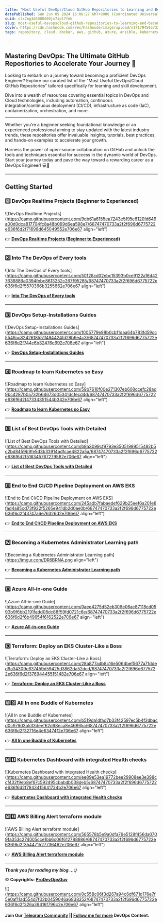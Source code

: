 ```yaml
---
title: "Most Useful DevOps/Cloud GitHub Repositories to Learning and Become a DevOps Engineer ♾"
datePublished: Sun Jun 09 2024 15:06:27 GMT+0000 (Coordinated Universal Time)
cuid: clx7og3d5000609jx7ipl7fek
slug: most-useful-devopscloud-github-repositories-to-learning-and-become-a-devops-engineer
cover: https://cdn.hashnode.com/res/hashnode/image/upload/v1717945057327/96b73f26-cd88-400f-ba0c-9ff78fc164ee.png
tags: repository, cloud, docker, aws, github, azure, ansible, kubernetes, devops, terraform, jenkins, devops-articles

---
```


## Mastering DevOps: The Ultimate GitHub Repositories to Accelerate Your Journey 🚀

Looking to embark on a journey toward becoming a proficient DevOps Engineer? Explore our curated list of the "Most Useful DevOps/Cloud GitHub Repositories" tailored specifically for learning and skill development.

Dive into a wealth of resources covering essential topics in DevOps and Cloud technologies, including automation, continuous integration/continuous deployment (CI/CD), infrastructure as code (IaC), containerization, orchestration, and more.

---

Whether you're a beginner seeking foundational knowledge or an experienced professional aiming to stay updated with the latest industry trends, these repositories offer invaluable insights, tutorials, best practices, and hands-on examples to accelerate your growth.

Harness the power of open-source collaboration on GitHub and unlock the tools and techniques essential for success in the dynamic world of DevOps. Start your journey today and pave the way toward a rewarding career as a DevOps Engineer! 💻🔧

---

## Getting Started

### 1️⃣ DevOps Realtime Projects (Beginner to Experienced)

![DevOps Realtime Projects](https://camo.githubusercontent.com/9db61a6155ea7243e5f95c6120fd649a00d0dca817704fc8a48b099d6ea598e7/68747470733a2f2f696d6775722e636f6d2f71696d645049552e706e67 align="left")

👉 [**DevOps Realtime Projects (Beginner to Experienced)**](https://github.com/NotHarshhaa/DevOps-Projects)

---

### 2️⃣ Into The DevOps of Every tools

![Into The DevOps of Every tools](https://camo.githubusercontent.com/50128cd02ebc15393b0ce9122a16d427639886a0394febc8613252c267f95285/68747470733a2f2f696d6775722e636f6d2f5570366b3255662e706e67 align="left")

👉 [**Into The DevOps of Every tools**](https://github.com/NotHarshhaa/into-the-devops)

---

### 3️⃣ DevOps Setup-Installations Guides

![DevOps Setup-Installations Guides](https://camo.githubusercontent.com/1005779e98b0cb11daa64b783fd59cc5549ac8242618551f484424fd28b9e4c3/68747470733a2f2f696d6775722e636f6d2f744c6b32476c692e706e67 align="left")

👉 [**DevOps Setup-Installations Guides**](https://github.com/NotHarshhaa/DevOps_Setup-Installations)

---

### 4️⃣ Roadmap to learn Kubernetes so Easy

![Roadmap to learn Kubernetes so Easy](https://camo.githubusercontent.com/59b7610f00e271307eb608ccefc28ad9bc4287b0a732b64673d05341dcfecd4d/68747470733a2f2f696d6775722e636f6d2f47334351544b342e706e67 align="left")

👉 [**Roadmap to learn Kubernetes so Easy**](https://github.com/NotHarshhaa/kubernetes-learning-path)

---

### 5️⃣ List of Best DevOps Tools with Detailed

![List of Best DevOps Tools with Detailed](https://camo.githubusercontent.com/b8a3099cf9793e35051989515482b5c2bd8459b9fe5d3b33914adfcae4822a5a/68747470733a2f2f696d6775722e636f6d2f516345767279582e706e67 align="left")

👉 [**List of Best DevOps Tools with Detailed**](https://github.com/NotHarshhaa/devops-tools)

---

### 6️⃣ End to End CI/CD Pipeline Deployment on AWS EKS

![End to End CI/CD Pipeline Deployment on AWS EKS](https://camo.githubusercontent.com/245adb7fabaedef629b25eef6a201e8fad4a85cd73f922f5265e941db2d0ae0b/68747470733a2f2f696d6775722e636f6d2f43747a6e76326d2e706e67 align="left")

👉 [**End to End CI/CD Pipeline Deployment on AWS EKS**](https://github.com/NotHarshhaa/CI-CD_EKS-GitHub_Actions)

---

### 7️⃣ Becoming a Kubernetes Administrator Learning path

![Becoming a Kubernetes Administrator Learning path](https://imgur.com/DR6BRNA.png align="left")

👉 [**Becoming a Kubernetes Administrator Learning path**](https://github.com/NotHarshhaa/Certified_Kubernetes_Administrator)

---

### 8️⃣ Azure All-in-one Guide

![Azure All-in-one Guide](https://camo.githubusercontent.com/0aee4275d52eb306e06ac87118cd0593b9f6bb2191fadd08dc88f59fd0721c6e/68747470733a2f2f696d6775722e636f6d2f6b49654f6162522e706e67 align="left")

👉 [**Azure All-in-one Guide**](https://github.com/NotHarshhaa/azure-all_in_one)

---

### 9️⃣ Terraform: Deploy an EKS Cluster-Like a Boss

![Terraform: Deploy an EKS Cluster-Like a Boss](https://camo.githubusercontent.com/28a877adb8c16e5064bef5677a71dded9a34309c637459d59425d3862da52dcd/68747470733a2f2f696d6775722e636f6d2f376944455151482e706e67 align="left")

👉 [**Terraform: Deploy an EKS Cluster-Like a Boss**](https://github.com/NotHarshhaa/eks-cluster-terraform)

---

### 1️⃣0️⃣ All In one Buddle of Kubernetes

![All In one Buddle of Kubernetes](https://camo.githubusercontent.com/b519da1dfad7b33f42597ec5b4f2dbacd0c976d3a533deef62d68eca8e46865a/68747470733a2f2f696d6775722e636f6d2f32716e4e63474f2e706e67 align="left")

👉 [**All In one Buddle of Kubernetes**](https://github.com/NotHarshhaa/Kubernetes)

---

### 1️⃣1️⃣ Kubernetes Dashboard with integrated Health checks

![Kubernetes Dashboard with integrated Health checks](https://camo.githubusercontent.com/ee89e53ea19772bee29908ee3e398ccf432f9eb8ef67c592495cbabdb038deb5/68747470733a2f2f696d6775722e636f6d2f7943415641734b2e706e67 align="left")

👉 [**Kubernetes Dashboard with integrated Health checks**](https://github.com/NotHarshhaa/kubernetes-dashboard)

---

### 1️⃣2️⃣ AWS Billing Alert terraform module

![AWS Billing Alert terraform module](https://camo.githubusercontent.com/565578b5e9a0dfa76e5128f456da0709fa353c274005cce1bb6c06f612788986/68747470733a2f2f696d6775722e636f6d2f354471527736462e706e67 align="left")

👉 [**AWS Billing Alert terraform module**](https://github.com/NotHarshhaa/aws-billing-alert-terraform)

---

***Thank you for reading my blog …:)***

© **Copyrights:** [**ProDevOpsGuy**](https://t.me/prodevopsguy)

![](https://camo.githubusercontent.com/0c558c06f3d267a94c6df671d176e7f5e0af11ad554d7f02b0459046a6838352/68747470733a2f2f696d6775722e636f6d2f326a36416f796c2e706e67 align="left")

#### Join Our [**Telegram Community**](https://t.me/prodevopsguy) **||** [**Follow me for more**](https://github.com/NotHarshhaa) **DevOps Content.**